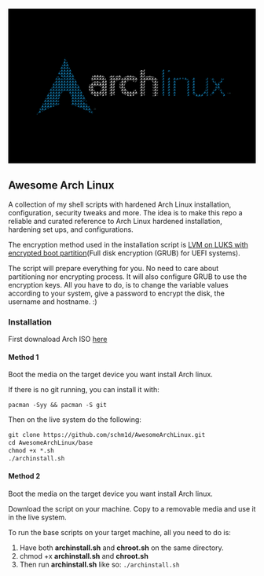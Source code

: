 ![Arch Linux Secure AF](./archLinux.png)
## Awesome Arch Linux
A collection of my shell scripts with hardened Arch Linux installation, configuration, security tweaks and more.
The idea is to make this repo a reliable and curated reference to Arch Linux hardened installation, hardening set ups, and configurations.

The encryption method used in the installation script is [LVM on LUKS with encrypted boot partition](https://wiki.archlinux.org/title/Dm-crypt/Encrypting_an_entire_system#Encrypted_boot_partition_(GRUB))(Full disk encryption (GRUB) for UEFI systems).

The script will prepare everything for you. No need to care about partitioning nor encrypting process. It will also configure GRUB to use the encryption keys. All you have to do, is to change the variable values according to your system, give a password to encrypt the disk, the username and hostname. :) 

### Installation
First downaload Arch ISO [here](https://archlinux.org/download/)

#### Method 1
Boot the media on the target device you want install Arch linux.

If there is no git running, you can install it with:

    pacman -Syy && pacman -S git

Then on the live system do the following:

    git clone https://github.com/schm1d/AwesomeArchLinux.git
    cd AwesomeArchLinux/base
    chmod +x *.sh
    ./archinstall.sh

#### Method 2
Boot the media on the target device you want install Arch linux.

Download the script on your machine.
Copy to a removable media and use it in the live system.

To run the base scripts on your target machine, all you need to do is:

1. Have both **archinstall.sh** and **chroot.sh** on the same directory.
2. chmod +x **archinstall.sh** and **chroot.sh**
3. Then run **archinstall.sh** like so: `./archinstall.sh`
